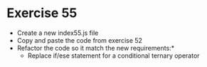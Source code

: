 # Exercise 55

* Create a new index55.js file
* Copy and paste the code from exercise 52
* Refactor the code so it match the new requirements:* 
  * Replace if/ese statement for a conditional ternary operator